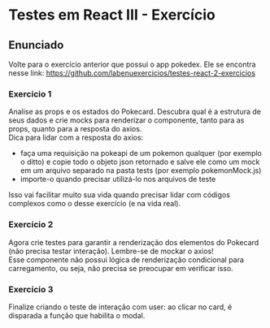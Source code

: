 # Testes em React III - Exercício

## Enunciado

Volte para o exercício anterior que possui o app pokedex. Ele se encontra nesse link: https://github.com/labenuexercicios/testes-react-2-exercicios

### Exercício 1

Analise as props e os estados do Pokecard. Descubra qual é a estrutura de seus dados e crie mocks para renderizar o componente, tanto para as props, quanto para a resposta do axios. <br>
Dica para lidar com a resposta do axios:
- faça uma requisição na pokeapi de um pokemon qualquer (por exemplo o ditto) e copie todo o objeto json retornado e salve ele como um mock em um arquivo separado na pasta tests (por exemplo pokemonMock.js)
- importe-o quando precisar utilizá-lo nos arquivos de teste

Isso vai facilitar muito sua vida quando precisar lidar com códigos complexos como o desse exercício (e na vida real).

### Exercício 2

Agora crie testes para garantir a renderização dos elementos do Pokecard (não precisa testar interação). Lembre-se de mockar o axios!<br>
Esse componente não possui lógica de renderização condicional para carregamento, ou seja, não precisa se preocupar em verificar isso.

### Exercício 3

Finalize criando o teste de interação com user: ao clicar no card, é disparada a função que habilita o modal.
